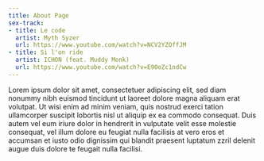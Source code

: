 ```yaml
---
title: About Page
sex-track:
- title: Le code
  artist: Myth Syzer
  url: https://www.youtube.com/watch?v=NCV2YZOffJM
- title: Si l'on ride
  artist: ICHON (feat. Muddy Monk)
  url: https://www.youtube.com/watch?v=E90eZc1ndCw
---
```


Lorem ipsum dolor sit amet, consectetuer adipiscing elit, sed diam nonummy nibh euismod tincidunt ut laoreet dolore magna aliquam erat volutpat. Ut wisi enim ad minim veniam, quis nostrud exerci tation ullamcorper suscipit lobortis nisl ut aliquip ex ea commodo consequat. Duis autem vel eum iriure dolor in hendrerit in vulputate velit esse molestie consequat, vel illum dolore eu feugiat nulla facilisis at vero eros et accumsan et iusto odio dignissim qui blandit praesent luptatum zzril delenit augue duis dolore te feugait nulla facilisi.
